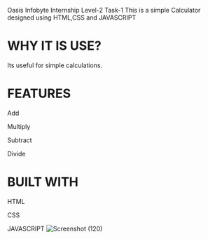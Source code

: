 Oasis Infobyte Internship Level-2 Task-1
This is a simple Calculator designed using HTML,CSS and JAVASCRIPT
# WHY IT IS USE?
Its useful for simple calculations.
# FEATURES
Add

Multiply

Subtract

Divide
# BUILT WITH
HTML

CSS

JAVASCRIPT
![Screenshot (120)](https://github.com/Mohideen721/OIBSIP2/assets/113091477/446e7873-1925-4352-9818-fd37d61948bd)


